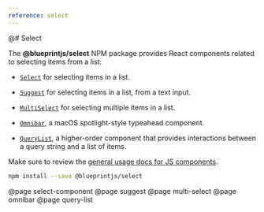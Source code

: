 ```yaml
---
reference: select
---
```


@# Select

The **@blueprintjs/select** NPM package provides React components related to selecting items from a list:

- [`Select`](#select/select-component) for selecting items in a list.

- [`Suggest`](#select/suggest) for selecting items in a list, from a text input.

- [`MultiSelect`](#select/multi-select) for selecting multiple items in a list.

- [`Omnibar`](#select/omnibar), a macOS spotlight-style typeahead component.

- [`QueryList`](#select/query-list), a higher-order component that provides interactions between a query string and a list of items.

Make sure to review the [general usage docs for JS components](#blueprint.usage).

```sh
npm install --save @blueprintjs/select
```

@page select-component
@page suggest
@page multi-select
@page omnibar
@page query-list
